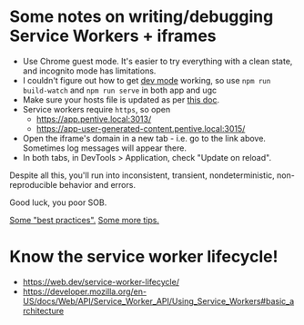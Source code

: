 # Some notes on writing/debugging Service Workers + iframes

- Use Chrome guest mode. It's easier to try everything with a clean state, and incognito mode has limitations.
- I couldn't figure out how to get [dev mode](https://vite-pwa-org.netlify.app/guide/development.html) working, so use `npm run build-watch` and `npm run serve` in both app and ugc
- Make sure your hosts file is updated as per [this doc](run-locally.md).
- Service workers require `https`, so open
  - https://app.pentive.local:3013/
  - https://app-user-generated-content.pentive.local:3015/
- Open the iframe's domain in a new tab - i.e. go to the link above. Sometimes log messages will appear there.
- In both tabs, in DevTools > Application, check "Update on reload".

Despite all this, you'll run into inconsistent, transient, nondeterministic, non-reproducible behavior and errors.

Good luck, you poor SOB.

[Some "best practices".](https://www.thecodeship.com/web-development/guide-service-worker-pitfalls-best-practices/)
[Some more tips.](https://gist.github.com/mmazzarolo/e87a11d24f85b952ee30792316f56d47)

# Know the service worker lifecycle!

- https://web.dev/service-worker-lifecycle/
- https://developer.mozilla.org/en-US/docs/Web/API/Service_Worker_API/Using_Service_Workers#basic_architecture
